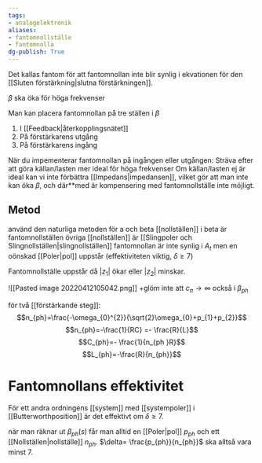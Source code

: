 ```yaml
---
tags: 
- analogelektronik
aliases: 
- fantomnollställe
- fantomnolla
dg-publish: True
---
```

Det kallas fantom för att fantomnollan inte blir synlig i ekvationen för den [[Sluten förstärkning|slutna förstärkningen]]. 

$\beta$  ska öka för höga frekvenser

Man kan placera fantomnollan på tre ställen i $\beta$
1. I [[Feedback|återkopplingsnätet]]
2. På förstärkarens utgång
3. På förstärkarens ingång

När du impementerar fantomnollan på ingången eller utgången:
	Sträva efter att göra källan/lasten mer ideal för höga frekvenser
Om källan/lasten ej är ideal kan vi inte förbättra [[Impedans|impedansen]], vilket gör att man inte kan öka $\beta$, och där**med är kompensering med fantomnollställe inte möjligt.

## Metod
använd den naturliga metoden för a och beta
[[nollställen]] i beta är fantomnollställen 
övriga [[nollställen]] är [[Slingpoler och Slingnollställen|slingnollställen]] 
fantomnollan är inte synlig i $A_{t}$ men en oönskad [[Poler|pol]] uppstår (effektiviteten viktig, $\delta\geq7$)

Fantomnollställe uppstår då $|z_{1}|$ ökar eller $|z_{2}|$ minskar.

![[Pasted image 20220412105042.png]]
+glöm inte att $c_{\pi}\rightarrow \infty$ också i $\beta_{ph}$

för två [[förstärkande steg]]:
$$n_{ph}=\frac{-\omega_{0}^{2}}{\sqrt{2}\omega_{0}+p_{1}+p_{2}}$$
$$n_{ph}=-\frac{1}{RC} =- \frac{R}{L}$$
$$C_{ph}=-
\frac{1}{n_{ph }R}$$
$$L_{ph}=-\frac{R}{n_{ph}}$$


# Fantomnollans effektivitet
För ett andra ordningens [[system]] med [[systempoler]] i [[Butterworthposition]] är det effektivt om $\delta\geq7$. 

när man räknar ut $\beta_{ph }(s)$ får man alltid en [[Poler|pol]] $p_{ph }$ och ett [[Nollställen|nollställe]] $n_{ph }$. $\delta= \frac{p_{ph}}{n_{ph}}$ ska alltså vara minst 7.